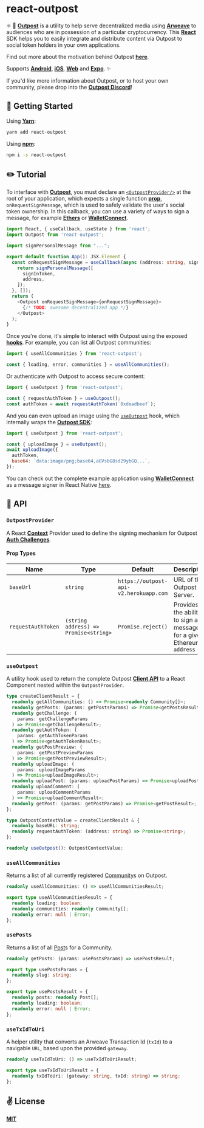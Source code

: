 # react-outpost
⚛️ 📨 [**Outpost**](https://outpost-protocol.com) is a utility to help serve decentralized media using [**Arweave**](https://www.arweave.org/) to audiences who are in possession of a particular cryptocurrency. This [**React**](https://reactjs.org/) SDK helps you to easily integrate and distribute content via Outpost to social token holders in your own applications.

Find out more about the motivation behind Outpost [**here**](https://outpost-protocol.com/outpost).

Supports [**Android**](https://reactnative.dev/), [**iOS**](https://reactnative.dev/), [**Web**](https://github.com/necolas/react-native-web) and [**Expo**](https://expo.io/). ✨

If you'd like more information about Outpost, or to host your own community, please drop into the [**Outpost Discord**](https://discord.gg/GZzSddx)!

## 🚀 Getting Started
Using [**Yarn**](https://yarnpkg.com):

```sh
yarn add react-outpost
```

Using [**npm**](https://npmjs.com):

```sh
npm i -s react-outpost
```

## ✏️ Tutorial

To interface with [**Outpost**](https://outpost-protocol.com), you must declare an [`<OutpostProvider/>`](./src/providers/OutpostProvider.tsx) at the root of your application, which expects a single function [**prop**](https://reactjs.org/docs/components-and-props.html), `onRequestSignMessage`, which is used to safely validate the user's social token ownership. In this callback, you can use a variety of ways to sign a message, for example [**Ethers**](https://github.com/ethers-io/ethers.js/) or [**WalletConnect**](https://walletconnect.org).

```typescript
import React, { useCallback, useState } from 'react';
import Outpost from 'react-outpost';

import signPersonalMessage from "...";

export default function App(): JSX.Element {
  const onRequestSignMessage = useCallback(async (address: string, signInToken: string) => {
    return signPersonalMessage([
      signInToken,
      address,
    ]);
  }, []);
  return (
    <Outpost onRequestSignMessage={onRequestSignMessage}>
      {/* TODO: awesome decentralized app */}
    </Outpost>
  );
}
```

Once you're done, it's simple to interact with Outpost using the exposed [**hooks**](./src/hooks/index.ts). For example, you can list all Outpost communities:

```javascript
import { useAllCommunities } from 'react-outpost';

const { loading, error, communities } = useAllCommunities();
```

Or authenticate with Outpost to access secure content:

```javascript
import { useOutpost } from 'react-outpost';

const { requestAuthToken } = useOutpost();
const authToken = await requestAuthToken(`0xdeadbeef`);
```

And you can even upload an image using the [`useOutpost`](./src/hooks/useOutpost.ts) hook, which internally wraps the [**Outpost SDK**](https://github.com/OutpostProtocol/outpost-sdk):

```javascript
import { useOutpost } from 'react-outpost';

const { uploadImage } = useOutpost();
await uploadImage({
  authToken,
  base64: `data:image/png;base64,aGVsbG8sd29ybGQ...`,
});
```

You can check out the complete example application using [**WalletConnect**](https://walletconnect.org) as a message signer in React Native [here](./example).

## 🦄 API

### `OutpostProvider`

A React [**Context**]() Provider used to define the signing mechanism for Outpost [**Auth Challenges**](https://github.com/OutpostProtocol/outpost-sdk#getchallenge).

#### Prop Types
| **Name**           | **Type**                              | **Default**                            | **Description**                                                       |
|--------------------|---------------------------------------|----------------------------------------|-----------------------------------------------------------------------|
| `baseUrl`          | `string`                              | `https://outpost-api-v2.herokuapp.com` | URL of the Outpost Server.                                            |
| `requestAuthToken` | `(string address) => Promise<string>` | `Promise.reject()`                     | Provides the ability to sign a message for a given Ethereum `address` |

### `useOutpost`

A utility hook used to return the complete Outpost [**Client API**](https://github.com/OutpostProtocol/outpost-sdk) to a React Component nested within the `OutpostProvider`.

```typescript
type createClientResult = {
  readonly getAllCommunities: () => Promise<readonly Community[]>;
  readonly getPosts: (params: getPostsParams) => Promise<getPostsResult>;
  readonly getChallenge: (
    params: getChallengeParams
  ) => Promise<getChallengeResult>;
  readonly getAuthToken: (
    params: getAuthTokenParams
  ) => Promise<getAuthTokenResult>;
  readonly getPostPreview: (
    params: getPostPreviewParams
  ) => Promise<getPostPreviewResult>;
  readonly uploadImage: (
    params: uploadImageParams
  ) => Promise<uploadImageResult>;
  readonly uploadPost: (params: uploadPostParams) => Promise<uploadPostResult>;
  readonly uploadComment: (
    params: uploadCommentParams
  ) => Promise<uploadCommentResult>;
  readonly getPost: (params: getPostParams) => Promise<getPostResult>;
};
```

```typescript
type OutpostContextValue = createClientResult & {
  readonly baseURL: string;
  readonly requestAuthToken: (address: string) => Promise<string>;
};
```

```typescript
readonly useOutpost(): OutpostContextValue;
```

### `useAllCommunities`

Returns a list of all currently registered [Community](https://github.com/OutpostProtocol/outpost-sdk#getallcommunities)s on Outpost.

```typescript
readonly useAllCommunities: () => useAllCommunitiesResult;
```

```typescript
export type useAllCommunitiesResult = {
  readonly loading: boolean;
  readonly communities: readonly Community[];
  readonly error: null | Error;
};
```

### `usePosts`

Returns a list of all [Post](https://github.com/OutpostProtocol/outpost-sdk#getposts)s for a Community.

```typescript
readonly getPosts: (params: usePostsParams) => usePostsResult;
```

```typescript
export type usePostsParams = {
  readonly slug: string;
};
```

```typescript
export type usePostsResult = {
  readonly posts: readonly Post[];
  readonly loading: boolean;
  readonly error: null | Error;
};
```

### `useTxIdToUri`

A helper utility that converts an Arweave Transaction Id (`txId`) to a navigable `URL`, based upon the provided `gateway`.

```typescript
readonly useTxIdToUri: () => useTxIdToUriResult;
```

```typescript
export type useTxIdToUriResult = {
  readonly txIdToUri: (gateway: string, txId: string) => string;
};
```

## ✌️ License
[**MIT**](./LICENSE)
